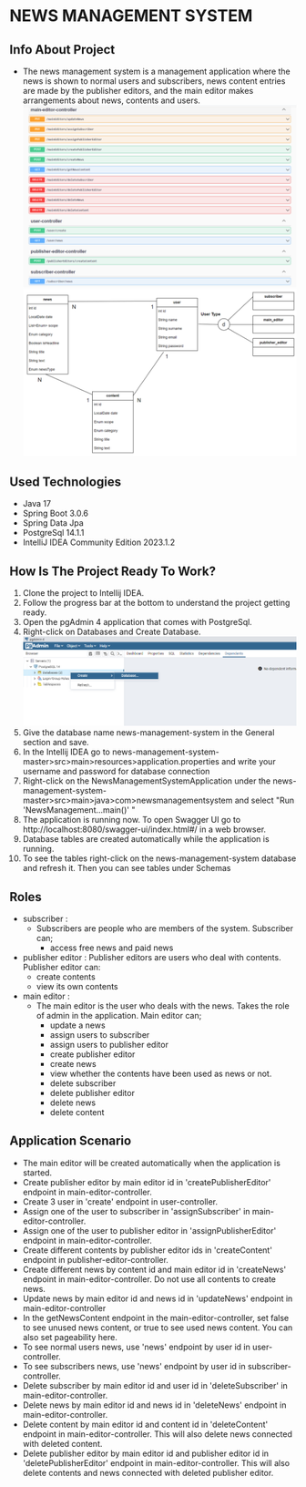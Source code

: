 # NEWS MANAGEMENT SYSTEM
## Info About Project
* The news management system is a management application where the news is shown to normal users and
  subscribers, news content entries are made by the publisher editors, and the main editor makes
  arrangements about news, contents and users. <br /> ![img_swagger.png](img%2Fimg_swagger.png)
![db_diagram.PNG](img%2Fdb_diagram.PNG)

## Used Technologies
* Java 17
* Spring Boot 3.0.6
* Spring Data Jpa
* PostgreSql 14.1.1
* IntelliJ IDEA Community Edition 2023.1.2


## How Is The Project Ready To Work?
1) Clone the project to Intellij IDEA.
2) Follow the progress bar at the bottom to understand the project getting ready.
3) Open the pgAdmin 4 application that comes with PostgreSql.
4) Right-click on Databases and Create Database.
   <br /> ![img_db_create.png](img%2Fimg_db_create.png)
5) Give the database name news-management-system in the General section and save.
6) In the Intellij IDEA go to news-management-system-master>src>main>resources>application.properties and write your username and password for database connection
7) Right-click on the NewsManagementSystemApplication under the news-management-system-master>src>main>java>com>newsmanagementsystem and select "Run 'NewsManagement...main()' "
8) The application is running now. To open Swagger UI go to http://localhost:8080/swagger-ui/index.html#/ in a web browser.
9) Database tables are created automatically while the application is running.
10) To see the tables right-click on the news-management-system database and refresh it. Then you can see tables under Schemas

## Roles
* subscriber : 
  * Subscribers are people who are members of the system. Subscriber can;
    * access free news and paid news
* publisher editor : Publisher editors are users who deal with contents. Publisher editor can:
  * create contents
  * view its own contents
* main editor : 
  * The main editor is the user who deals with the news. Takes the role of admin in the application. Main editor can;
    * update a news
    * assign users to subscriber
    * assign users to publisher editor
    * create publisher editor
    * create news
    * view whether the contents have been used as news or not.
    * delete subscriber
    * delete publisher editor
    * delete news
    * delete content

## Application Scenario
* The main editor will be created automatically when the application is started.
* Create publisher editor by main editor id in 'createPublisherEditor' endpoint in main-editor-controller.
* Create 3 user in 'create' endpoint in user-controller.
* Assign one of the user to subscriber in 'assignSubscriber' in main-editor-controller.
* Assign one of the user to publisher editor in 'assignPublisherEditor' endpoint in main-editor-controller.
* Create different contents by publisher editor ids in 'createContent' endpoint in publisher-editor-controller.
* Create different news by content id and main editor id in 'createNews' endpoint in main-editor-controller. Do not use all contents to create news.
* Update news by main editor id and news id in 'updateNews' endpoint in main-editor-controller
* In the getNewsContent endpoint in the main-editor-controller, set false to see unused news content, or true to see used news content.
  You can also set pageability here.
* To see normal users news, use 'news' endpoint by user id in user-controller.
* To see subscribers news, use 'news' endpoint by user id in subscriber-controller.
* Delete subscriber by main editor id and user id in 'deleteSubscriber' in main-editor-controller.
* Delete news by  main editor id and news id in 'deleteNews' endpoint in main-editor-controller.
* Delete content by main editor id and content id in 'deleteContent' endpoint in main-editor-controller. This will also delete news connected with deleted content.
* Delete publisher editor by main editor id and publisher editor id in 'deletePublisherEditor' endpoint in main-editor-controller.
  This will also delete contents and news connected with deleted publisher editor.